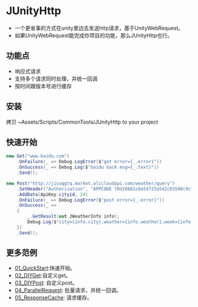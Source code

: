 # JUnityHttp
* 一个更省事的方式在unity里边去发送http请求，基于UnityWebRequest。
* 如果UnityWebRequest能完成你项目的功能，那么JUnityHttp也行。

## 功能点

* 响应式请求
* 支持多个请求同时处理，并统一回调
* 按时间跟版本号进行缓存

## 安装

拷贝 ~Assets/Scripts/CommonTools/JUnityHttp to your project

## 快速开始

```C#
new Get("www.baidu.com")
    .OnFailure(_ => Debug.LogError($"get error={_.error}"))
    .OnSuccess(_ => Debug.Log($"baidu back msg={_.text}"))
    .Send();

new Post("http://jisuqgtq.market.alicloudapi.com/weather/query")
    .SetHeader("Authorization", "APPCODE 70d20881c6e54725a5d2c63598c9cf64")
    .AddData(ApiKey.cityid, 24)
    .OnFailure(_ => Debug.LogError($"post error={_.error}"))
    .OnSuccess(_ =>
    {
        _.GetResult(out JWeatherInfo info);
        Debug.Log($"city={info.city},weather={info.weather},week={info.week},date={info.date}");
    })
    .Send();
```

## 更多范例

* [01_QuickStart](Assets/Scripts/CommonTools/JUnityHttpSample/01_QuickStart/QuickStart.cs):快速开始。
* [02_DIYGet](Assets/Scripts/CommonTools/JUnityHttpSample/02_DIYGet/):自定义get。
* [03_DIYPost](Assets/Scripts/CommonTools/JUnityHttpSample/03_DIYPost/): 自定义post。
* [04_ParallelRequest](Assets/Scripts/CommonTools/JUnityHttpSample/04_ParallelRequest/ParallelRequestSample.cs): 批量请求，并统一回调。
* [05_ResponseCache](Assets/Scripts/CommonTools/JUnityHttpSample/05_ResponseCache/ResponseCacheSample.cs): 请求缓存。
